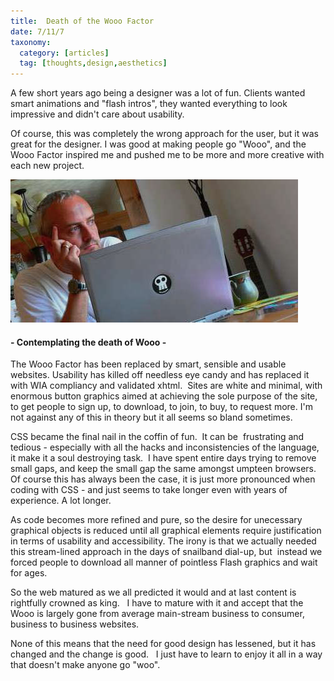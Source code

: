 ```yaml
---
title:  Death of the Wooo Factor
date: 7/11/7
taxonomy:
  category: [articles]
  tag: [thoughts,design,aesthetics]	
---
```


A few short years ago being a designer was a lot of fun.  Clients wanted smart animations and "flash intros", they wanted everything to look impressive and didn't care about usability.

Of course, this was completely the wrong approach for the user, but it was great for the designer.  I was good at making people go "Wooo", and the Wooo Factor inspired me and pushed me to be more and more creative with each new project.

![Contemplating the death of Wooo](me21.jpg)
#### - Contemplating the death of Wooo -


The Wooo Factor has been replaced by smart, sensible and usable websites.  Usability has killed off needless eye candy and has replaced it with WIA compliancy and validated xhtml.    Sites are white and minimal, with enormous button graphics aimed at achieving the sole purpose of the site, to get people to sign up, to download, to join, to buy, to request more.  I'm not against any of this in theory but it all seems so bland sometimes.

CSS became the final nail in the coffin of fun.  It can be  frustrating and tedious - especially with all the hacks and inconsistencies of the language, it make it a soul destroying task.    I have spent entire days trying to remove small gaps,  and keep the small gap the same amongst umpteen browsers.    Of course this has always been the case, it is just more pronounced when coding with CSS - and just seems to take longer even with years of experience.  A lot longer.

As code becomes more refined and pure, so the desire for unecessary graphical objects is reduced until all graphical elements require justification in terms of usability and accessibility.  The irony is that we actually needed this stream-lined approach in the days of snailband dial-up, but  instead we forced people to download all manner of pointless Flash graphics and wait for ages.

So the web matured as we all predicted it would and at last content is rightfully crowned as king.    I have to mature with it and accept that the Wooo is largely gone from average main-stream business to consumer, business to business websites.

None of this means that the need for good design has lessened, but it has changed and the change is good.   I just have to learn to enjoy it all in a way that doesn't make anyone go "woo".

